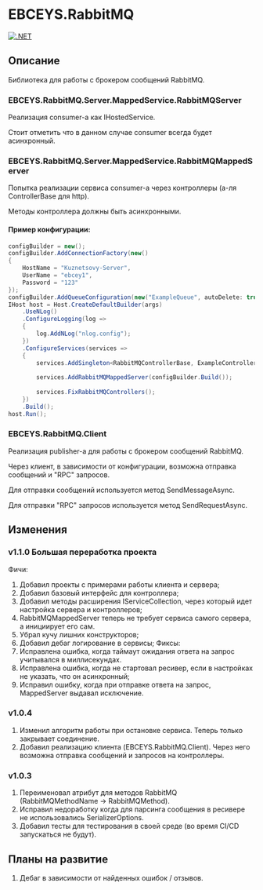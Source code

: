 # EBCEYS.RabbitMQ

[![.NET](https://github.com/EBCEYS/EBCEYS.RabbitMQ/actions/workflows/dotnet.yml/badge.svg)](https://github.com/EBCEYS/EBCEYS.RabbitMQ/actions/workflows/dotnet.yml)

## Описание

Библиотека для работы с брокером сообщений RabbitMQ.

### EBCEYS.RabbitMQ.Server.MappedService.RabbitMQServer

Реализация consumer-a как IHostedService.

Стоит отметить что в данном случае consumer всегда будет асинхронный.

### EBCEYS.RabbitMQ.Server.MappedService.RabbitMQMappedServer

Попытка реализации сервиса consumer-a через контроллеры (а-ля ControllerBase для http).

Методы контроллера должны быть асинхронными.

#### Пример конфигурации:
```cs
configBuilder = new();
configBuilder.AddConnectionFactory(new()
{
    HostName = "Kuznetsovy-Server",
    UserName = "ebcey1",
    Password = "123"
});
configBuilder.AddQueueConfiguration(new("ExampleQueue", autoDelete: true));
IHost host = Host.CreateDefaultBuilder(args)
    .UseNLog()
    .ConfigureLogging(log =>
    {
        log.AddNLog("nlog.config");
    })
    .ConfigureServices(services =>
    {
        services.AddSingleton<RabbitMQControllerBase, ExampleController>();
    
        services.AddRabbitMQMappedServer(configBuilder.Build());
    
        services.FixRabbitMQControllers();
    })
    .Build();
host.Run();
```

### EBCEYS.RabbitMQ.Client
Реализация publisher-a для работы с брокером сообщений RabbitMQ.

Через клиент, в зависимости от конфигурации, возможна отправка сообщений и "RPC" запросов.

Для отправки сообщений используется метод SendMessageAsync.

Для отправки "RPC" запросов используется метод SendRequestAsync.


## Изменения
### v1.1.0 Большая переработка проекта
Фичи:
1) Добавил проекты с примерами работы клиента и сервера;
2) Добавил базовый интерфейс для контроллера;
3) Добавил методы расширения IServiceCollection, через который идет настройка сервера и контроллеров;
4) RabbitMQMappedServer теперь не требует сервиса самого сервера, а инициирует его сам.
5) Убрал кучу лишних конструкторов;
6) Добавил дебаг логирование в сервисы;
Фиксы:
1) Исправлена ошибка, когда таймаут ожидания ответа на запрос учитывался в миллисекундах.
2) Исправлена ошибка, когда не стартовал ресивер, если в настройках не указать, что он асинхронный;
3) Исправил ошибку, когда при отправке ответа на запрос, MappedServer выдавал исключение.
### v1.0.4
1) Изменил алгоритм работы при остановке сервиса. Теперь только закрывает соединение.
2) Добавил реализацию клиента (EBCEYS.RabbitMQ.Client). Через него возможна отправка сообщений и запросов на контроллеры.
### v1.0.3
1) Переименовал атрибут для методов RabbitMQ (RabbitMQMethodName -> RabbitMQMethod).
2) Исправил недоработку когда для парсинга сообщения в ресивере не использовались SerializerOptions.
3) Добавил тесты для тестирования в своей среде (во время CI/CD запускаться не будут).


## Планы на развитие
1) Дебаг в зависимости от найденных ошибок / отзывов.
